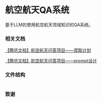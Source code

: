 # 航空航天QA系统

基于LLM的使用航空航天领域知识的QA系统。

### 相关文档

[【腾讯文档】航空航天问答项目——爬取计划](https://docs.qq.com/doc/DT3VubFhDenl5cVJj)

[【腾讯文档】航空航天问答项目——prompt设计](https://docs.qq.com/doc/DT2F0aXpyVkdaWUVI)

### 文件结构

```

```

### 致谢
